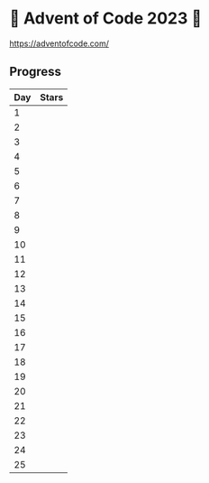 # 🎄 Advent of Code 2023 🎄 
https://adventofcode.com/


## Progress
| Day      | Stars |
| ----------- | ----------- |
| 1   |         |
| 2   |      |
| 3   |     |
| 4   |       |
| 5   |       |
| 6   |      |
| 7   |      |
| 8   |        |
| 9   |         |
| 10   |         |
| 11   |       |
| 12   |         |
| 13   |         |
| 14   |         |
| 15   |         |
| 16   |         |
| 17   |         |
| 18   |         |
| 19   |         |
| 20   |         |
| 21   |         |
| 22   |         |
| 23   |         |
| 24   |         |
| 25   |         |